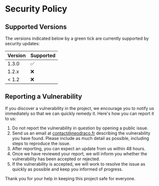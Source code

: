 # Security Policy

## Supported Versions

The versions indicated below by a green tick are currently supported by security updates:

| Version | Supported          |
|---------|--------------------|
| 1.3.0   | :white_check_mark: |
| 1.2.x   | :x:                |
| < 1.2   | :x:                |

## Reporting a Vulnerability

If you discover a vulnerability in the project, we encourage you to notify us immediately so that we can quickly remedy it. Here's how you can report it to us:

1. Do not report the vulnerability in question by opening a public issue.
2. Send us an email at [contact@neodraco.fr](mailto:contact@neodraco?subject=SECURITY%20ISSUE%20WITH%20PROJECT%20hub-site) describing the vulnerability you have found. Please include as much detail as possible, including steps to reproduce the issue.
3. After reporting, you can expect an update from us within 48 hours.
4. Once we have reviewed your report, we will inform you whether the vulnerability has been accepted or rejected.
5. If the vulnerability is accepted, we will work to resolve the issue as quickly as possible and keep you informed of progress.

Thank you for your help in keeping this project safe for everyone.